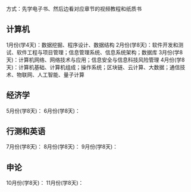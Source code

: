 方式：先学电子书、然后边看对应章节的视频教程和纸质书
## 计算机
1月份(学4天)：数据挖掘、程序设计、数据结构
2月份(学8天)：软件开发和测试、软件工程与项目管理；信息管理系统、信息系统架构；数据库
3月份(学8天)：计算机网络、网络技术与应用；信息安全与信息科技风险管理
4月份(学8天)：计算机基础、计算机组成；操作系统；区块链、云计算、大数据；通信技术、物联网、人工智能、量子计算

## 经济学
5月份(学8天)：
6月份(学8天)：

## 行测和英语
7月份(学8天)：
8月份(学8天)：
9月份(学8天)：
  
## 申论
10月份(学8天)：
11月份(学8天)：